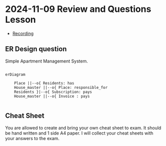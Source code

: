 # 2024-11-09 Review and Questions Lesson


- [Recording](https://ankarabilim.sharepoint.com/sites/CENG351/Shared%20Documents/General/Recordings/Review%20and%20Questions%20Lesson%20(Session%201%20+%20Session%202)-20241109_160024-Meeting%20Recording.mp4)

## ER Design question

Simple Apartment Management System.

```mermaid

erDiagram

    Place ||--o{ Residents: has
    House_master ||--o{ Place: responsible_for
    Residents }|--o{ Subscription: pays
    House_master ||--o{ Invoice : pays


```

## Cheat Sheet

You are allowed to create and bring your own cheat sheet to exam.
It should be hand written and 1 side A4 paper.
I will collect your cheat sheets with your answers to the exam.

